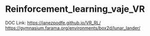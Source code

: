 # Reinforcement_learning_vaje_VR
 DOC Link: https://janezpodfe.github.io/VR_RL/ 
 https://gymnasium.farama.org/environments/box2d/lunar_lander/ 